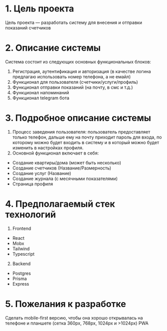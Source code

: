 # 1. Цель проекта
Цель проекта — разработать систему для внесения и отправки показаний счетчиков

# 2. Описание системы
Система состоит из следующих основных функциональных блоков:

1. Регистрация, аутентификация и авторизация (в качестве логина предлагаю использовать номер телефона, а не емайл)
2. Функционал для пользователя (счетчики/услуги/профиль)
3. Функционал отправки показаний (на почту, в смс и т.д.)
4. Функционал напоминаний
5. Функционал telegram бота

# 3. Подробное описание системы
1. Процесс заведения пользователя: пользователь предоставляет только телефон, дальше ему на почту приходит пароль для входа, по которому можно будет входить в систему и в который можно будет изменить в настройках профиля.
2. Основной функционал включает в себя:

- Создание квартиры/дома (может быть несколько)
- Создание счетчиков (Название/Размерность)
- Создание услуг (Название)
- Создание журнала (с месячными показателями)
- Страница профиля

# 4. Предполагаемый стек технологий
1. Frontend
- React
- Mobx
- Tailwind
- Typescript
2. Backend
- Postgres
- Prisma
- Express

# 5. Пожелания к разработке
Сделать mobile-first версию, чтобы она хорошо открывалась на телефоне и планшете (сетка 360px, 768px, 1024px и >1024px)
PWA
